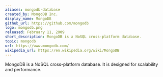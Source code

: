 ```yaml
---
aliases: mongodb-database
created_by: MongoDB Inc.
display_name: MongoDB
github_url: https://github.com/mongodb
logo: mongodb.png
released: February 11, 2009
short_description: MongoDB is a NoSQL cross-platform database.
topic: mongodb
url: https://www.mongodb.com/
wikipedia_url: https://en.wikipedia.org/wiki/MongoDB
---
```

MongoDB is a NoSQL cross-platform database. It is designed for scalability and performance.
